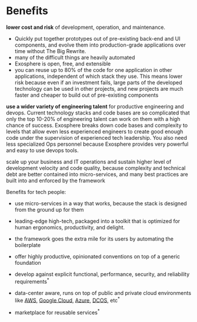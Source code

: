 # Benefits

__lower cost and risk__ of development, operation, and maintenance.
- Quickly put together prototypes
  out of pre-existing back-end and UI components,
  and evolve them into production-grade applications over time
  without The Big Rewrite.
- many of the difficult things are heavily automated
- Exosphere is open, free, and extensible
- you can reuse up to 80% of the code for one application in other applications,
  independent of which stack they use.
  This means lower risk because even if an investment fails,
  large parts of the developed technology can be used in other projects,
  and new projects are much faster and cheaper to build out of pre-existing components

__use a wider variety of engineering talent__ for productive engineering and devops.
Current technology stacks and code bases are so complicated
that only the top 10-20% of engineering talent can work on them
with a high chance of success.
Exosphere breaks down code bases and complexity to levels
that allow even less experienced engineers to create good enough code
under the supervision of experienced tech leadership.
You also need less specialized Ops personnel because Exosphere provides
very powerful and easy to use devops tools.

scale up your business and IT operations and sustain higher level of development velocity and code quality,
because complexity and technical debt are better contained into micro-services,
and many best practices are built into and enforced by the framework


Benefits for tech people:
- use micro-services in a way that works,
  because the stack is designed from the ground up for them
- leading-edge high-tech,
  packaged into a toolkit that is optimized for
  human ergonomics, productivity, and delight.

- the framework goes the extra mile for its users
  by automating the boilerplate
- offer highly productive, opinionated conventions on top of a generic foundation

- develop against explicit
  functional, performance, security, and reliability requirements<sup>&#42;</sup>
- data-center aware, runs on top of public and private cloud environments
  like [AWS](https://aws.amazon.com),
  [Google Cloud](https://cloud.google.com),
  [Azure](https://azure.microsoft.com),
  [DCOS](https://dcos.io), etc<sup>&#42;</sup>
- marketplace for reusable services<sup>&#42;</sup>



